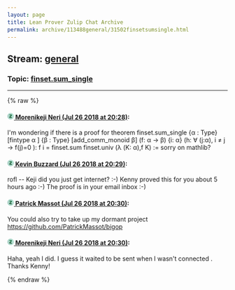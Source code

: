 ```yaml
---
layout: page
title: Lean Prover Zulip Chat Archive 
permalink: archive/113488general/31502finsetsumsingle.html
---
```


## Stream: [general](index.html)
### Topic: [finset.sum_single](31502finsetsumsingle.html)

---


{% raw %}
#### [![Click to go to Zulip](../../assets/img/zulip2.png) Morenikeji Neri (Jul 26 2018 at 20:28)](https://leanprover.zulipchat.com/#narrow/stream/113488-general/topic/finset.sum_single/near/130363587):
I'm wondering if there is a proof for
theorem finset.sum_single {α : Type}[fintype α ] {β : Type} [add_comm_monoid β] (f: α → β) {i: α} (h: ∀ (j:α), i ≠ j → f(j)=0 ): 
f i = finset.sum finset.univ (λ (K: α),f K) := sorry
on mathlib?

#### [![Click to go to Zulip](../../assets/img/zulip2.png) Kevin Buzzard (Jul 26 2018 at 20:29)](https://leanprover.zulipchat.com/#narrow/stream/113488-general/topic/finset.sum_single/near/130363659):
rofl -- Keji did you just get internet? :-) Kenny proved this for you about 5 hours ago :-) The proof is in your email inbox :-)

#### [![Click to go to Zulip](../../assets/img/zulip2.png) Patrick Massot (Jul 26 2018 at 20:30)](https://leanprover.zulipchat.com/#narrow/stream/113488-general/topic/finset.sum_single/near/130363721):
You could also try to take up my dormant project https://github.com/PatrickMassot/bigop

#### [![Click to go to Zulip](../../assets/img/zulip2.png) Morenikeji Neri (Jul 26 2018 at 20:30)](https://leanprover.zulipchat.com/#narrow/stream/113488-general/topic/finset.sum_single/near/130363726):
Haha, yeah I did. I guess it waited to be sent when I wasn't connected . Thanks Kenny!


{% endraw %}
